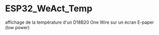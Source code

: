 # ESP32_WeAct_Temp
affichage de la température d'un D18B20 One Wire sur un écran E-paper (low power)
